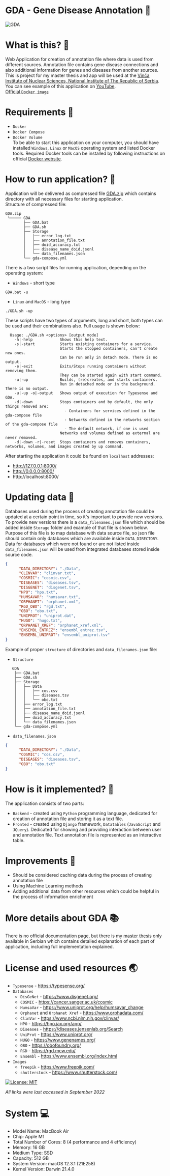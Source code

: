 # GDA - Gene Disease Annotation :microbe:

![GDA](gda_first_page.png)

# What is this? :book:
Web Application for creation of annotation file where data is used from different
sources. Annotation file contains gene disease connections and also additional information for genes and diseases from another sources.  
This is project for my master thesis and app will be used at the [Vinča Institute of Nuclear Sciences, National Institute of The Republic of Serbia](https://www.vin.bg.ac.rs/en/).
You can see example of this application on [YouTube](https://www.youtube.com/watch?v=n99pI8E5tTQ).
<br>[Official `Docker image`](https://hub.docker.com/r/lukamilosevic11/gda)

# Requirements :wrench: 
- `Docker`
- `Docker Compose`
- `Docker Volume`
<br>To be able to start this application on your computer, you should have installed `Windows`, `Linux` or `MacOS` operating system and listed Docker tools. 
Required Docker tools can be installed by following instructions on official [Docker website](https://www.docker.com/). 

# How to run application? :rocket:
Application will be delivered as compressed file [GDA.zip](./GDA.zip) which contains directory with all necessary files for starting application.
<br>Structure of compressed file:
```
GDA.zip
 └───── GDA
        ├── GDA.bat
        ├── GDA.sh
        ├── Storage
        │   ├── error_log.txt
        │   ├── annotation_file.txt
        │   ├── doid_accuracy.txt
        │   ├── disease_name_doid.jsonl
        │   └── data_filenames.json
        └── gda-compose.yml
```

There is a two script files for running application, depending on the operating system:
- `Windows` - short type
```shell
GDA.bat -u
```

- `Linux` and `MacOS` - long type
```shell
./GDA.sh -up
```
These scripts have two types of arguments, long and short, both types can be used and their combinations also. 
Full usage is shown below:
```text
  Usage: ./GDA.sh <options> [output mode]
    -h|-help            Shows this help text.
    -s|-start           Starts existing containers for a service.
                        Starts the stopped containers, can't create new ones.
                        Can be run only in detach mode. There is no output.
    -e|-exit            Exits/Stops running containers without removing them.
                        They can be started again with start command.
    -u|-up              Builds, (re)creates, and starts containers.
                        Run in detached mode or in the background. There is no output.
    -u|-up -o|-output   Shows output of execution for Typesense and GDA.
    -d|-down            Stops containers and by default, the only things removed are:
                          - Containers for services defined in the gda-compose file
                          - Networks defined in the networks section of the gda-compose file
                          - The default network, if one is used
                        Networks and volumes defined as external are never removed.
    -d|-down -r|-reset  Stops containers and removes containers, networks, volumes, and images created by up command.
```

After starting the application it could be found on `localhost` addresses:
- http://127.0.0.1:8000/
- http://0.0.0.0:8000/
- http://localhost:8000/

# Updating data :dvd:
Databases used during the process of creating annotation file could be updated at a certain point in time, so it's important to provide new versions. To provide new versions there is a `data_filenames.json` file which should be added inside `Storage` folder and example of that file is shown below. Purpose of this file is to map database with data source file, so json file should contain only databases which are available inside `DATA_DIRECTORY`. Data for databases which were not found or are not listed inside `data_filenames.json` will be used from integrated databases stored inside source code. 
```json
{
      "DATA_DIRECTORY": "./Data",
      "CLINVAR": "clinvar.txt",
      "COSMIC": "cosmic.csv",
      "DISEASES": "diseases.tsv",
      "DISGENET": "disgenet.tsv",
      "HPO": "hpo.txt",
      "HUMSAVAR": "humsavar.txt",
      "ORPHANET": "orphanet.xml",
      "RGD_OBO": "rgd.txt",
      "OBO": "obo.txt",
      "UNIPROT": "uniprot.dat",
      "HUGO": "hugo.txt",
      "ORPHANET_XREF": "orphanet_xref.xml",
      "ENSEMBL_ENTREZ": "ensembl_entrez.tsv",
      "ENSEMBL_UNIPROT": "ensembl_uniprot.tsv"
}
```

Example of proper `structure` of directories and `data_filenames.json` file:

- `Structure`
```text
   GDA
    ├── GDA.bat
    ├── GDA.sh
    ├── Storage
    │   ├── Data
    │   │   ├── cos.csv
    │   │   ├── diseases.tsv
    │   │   └── obo.txt
    │   ├── error_log.txt
    │   ├── annotation_file.txt
    │   ├── disease_name_doid.jsonl
    │   ├── doid_accuracy.txt
    │   └── data_filenames.json    
    └── gda-compose.yml
```
- `data_filenames.json`

```json
{
      "DATA_DIRECTORY": "./Data",
      "COSMIC": "cos.csv",
      "DISEASES": "diseases.tsv",
      "OBO": "obo.txt"
}
```
# How is it implemented? :brain:

The application consists of two parts:

- `Backend` - created using `Python` programming language, dedicated for creation of annotation file and storing it as a text file.
- `Fronted` - created using `Django` framework, `Datatables` (`JavaScript` and `JQuery`). Dedicated for showing and providing interaction between user and annotation file. Text annotation file is represented as an interactive table.

# Improvements :rocket:
- Should be considered caching data during the process of creating annotation file
- Using Machine Learning methods
- Adding additional data from other resources which could be helpful in the process of information enrichment 

# More details about GDA :books:
There is no official documentation page, but there is my [master thesis](LukaMilosevic_Master_Thesis_Serbian.pdf) only available in Serbian which contains detailed explanation of each part of application, including full implementation explained. 

# License and used resources :earth_asia:
- `Typesense` - https://typesense.org/
- `Databases`
    - `DisGeNet` - https://www.disgenet.org/
    - `COSMIC` - https://cancer.sanger.ac.uk/cosmic
    - `HumsaVar` - https://www.uniprot.org/help/humsavar_change
    - `Orphanet` and `Orphanet Xref` - https://www.orphadata.com/
    - `ClinVar` - https://www.ncbi.nlm.nih.gov/clinvar/
    - `HPO` - https://hpo.jax.org/app/
    - `Diseases` - https://diseases.jensenlab.org/Search
    - `UniProt` - https://www.uniprot.org/
    - `HUGO` - https://www.genenames.org/
    - `OBO` - https://obofoundry.org/
    - `RGD` - https://rgd.mcw.edu/
    - `Ensembl` - https://www.ensembl.org/index.html
- `Images`
    - `freepik` - https://www.freepik.com/
    - `shutterstock` - https://www.shutterstock.com/

[![License: MIT](https://img.shields.io/badge/License-MIT-yellow.svg)](https://opensource.org/licenses/MIT)

*All links were last accessed in September 2022*

# System :computer:
- Model Name: MacBook Air
- Chip: Apple M1
- Total Number of Cores: 8 (4 performance and 4 efficiency)
- Memory: 16 GB
- Medium Type: SSD
- Capacity: 512 GB
- System Version: macOS 12.3.1 (21E258)
- Kernel Version: Darwin 21.4.0
